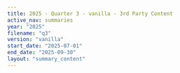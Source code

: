```yaml
---
title: 2025 - Quarter 3 - vanilla - 3rd Party Content
active_nav: summaries
year: "2025"
filename: "q3"
version: "vanilla"
start_date: "2025-07-01"
end_date: "2025-09-30"
layout: "summary_content"
---
```

